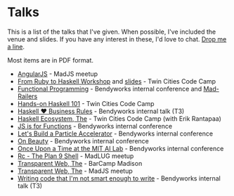 # Talks

This is a list of the talks that I've given. When possible, I've
included the venue and slides. If you have any interest in these, I'd
love to chat. [Drop me a line](/contact.html).

Most items are in PDF format.

 * [AngularJS](/talks/angularjs.pdf) - MadJS meetup
 * [From Ruby to Haskell Workshop](https://www.fpcomplete.com/user/twopoint718/from-ruby-to-haskell-workshop)
   and [slides](/talks/ruby_to_haskell.pdf) - Twin Cities Code Camp
 * [Functional Programming](/talks/functional_programming.pdf) - Bendyworks internal conference
   and [Mad-Railers](http://www.meetup.com/Mad-Railers/events/155553262/)
 * [Hands-on Haskell 101](/talks/hands_on_haskell_101.pdf) - Twin Cities Code Camp
 * [Haskell ♥ Business Rules](/talks/haskell_hearts_business_rules.pdf) - Bendyworks internal talk (T3)
 * [Haskell Ecosystem, The](/talks/the_haskell_ecosystem.pdf) - Twin Cities Code Camp (with Erik Rantapaa)
 * [JS is for Functions](/talks/js_is_for_functions.pdf) - Bendyworks internal conference
 * [Let's Build a Particle Accelerator](/talks/accelerators.pdf) - Bendyworks internal conference
 * [On Beauty](/talks/on_beauty.html) - Bendyworks internal conference
 * [Once Upon a Time at the MIT AI Lab](/talks/once_upon_a_time_at_mit_ai_lab.pdf) - Bendyworks internal conference
 * [Rc - The Plan 9 Shell](/talks/rc_shell.pdf) - MadLUG meetup
 * [Transparent Web, The](/talks/transparent_web_barcamp.pdf) - BarCamp Madison
 * [Transparent Web, The](/talks/transparent_web_madjs.pdf) - MadJS meetup
 * [Writing code that I'm not smart enough to write](/talks/not_smart_enough_to_write.pdf) - Bendyworks internal talk (T3)

